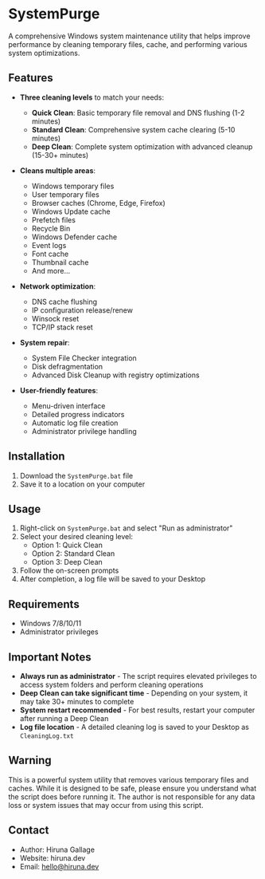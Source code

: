 # SystemPurge

A comprehensive Windows system maintenance utility that helps improve performance by cleaning temporary files, cache, and performing various system optimizations.

## Features

- **Three cleaning levels** to match your needs:
  - **Quick Clean**: Basic temporary file removal and DNS flushing (1-2 minutes)
  - **Standard Clean**: Comprehensive system cache clearing (5-10 minutes)
  - **Deep Clean**: Complete system optimization with advanced cleanup (15-30+ minutes)

- **Cleans multiple areas**:
  - Windows temporary files
  - User temporary files
  - Browser caches (Chrome, Edge, Firefox)
  - Windows Update cache
  - Prefetch files
  - Recycle Bin
  - Windows Defender cache
  - Event logs
  - Font cache
  - Thumbnail cache
  - And more...

- **Network optimization**:
  - DNS cache flushing
  - IP configuration release/renew
  - Winsock reset
  - TCP/IP stack reset

- **System repair**:
  - System File Checker integration
  - Disk defragmentation
  - Advanced Disk Cleanup with registry optimizations

- **User-friendly features**:
  - Menu-driven interface
  - Detailed progress indicators
  - Automatic log file creation
  - Administrator privilege handling

## Installation

1. Download the `SystemPurge.bat` file
2. Save it to a location on your computer

## Usage

1. Right-click on `SystemPurge.bat` and select "Run as administrator"
2. Select your desired cleaning level:
   - Option 1: Quick Clean
   - Option 2: Standard Clean
   - Option 3: Deep Clean
3. Follow the on-screen prompts
4. After completion, a log file will be saved to your Desktop

## Requirements

- Windows 7/8/10/11
- Administrator privileges

## Important Notes

- **Always run as administrator** - The script requires elevated privileges to access system folders and perform cleaning operations
- **Deep Clean can take significant time** - Depending on your system, it may take 30+ minutes to complete
- **System restart recommended** - For best results, restart your computer after running a Deep Clean
- **Log file location** - A detailed cleaning log is saved to your Desktop as `CleaningLog.txt`

## Warning

This is a powerful system utility that removes various temporary files and caches. While it is designed to be safe, please ensure you understand what the script does before running it. The author is not responsible for any data loss or system issues that may occur from using this script.

## Contact

* Author: Hiruna Gallage
* Website: hiruna.dev
* Email: hello@hiruna.dev